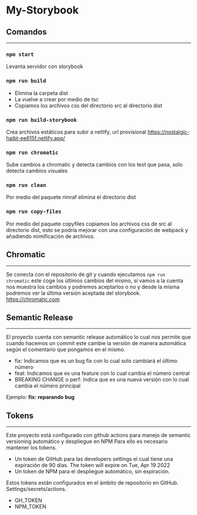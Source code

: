# My-Storybook

## Comandos

---

### ```npm start```

Levanta servidor con storybook

### ```npm run build```

- Elimina la carpeta dist
- La vuelve a crear por medio de tsc
- Copiamos los archivos css del directorio src al directorio dist

### ```npm run build-storybook```

Crea archivos estáticos para subir a netlify, url provisional https://nostalgic-haibt-ee615f.netlify.app/

### ```npm run chromatic```

Sube cambios a chromatic y detecta cambios con los test que pasa, solo detecta cambios visuales

### ```npm run clean```

Por medio del paquete rimraf elimina el directorio dist

### ```npm run copy-files```

Por medio del paquete copyfiles copiamos los archivos css de src al directorio dist, esto se podría mejorar con una
configuración de webpack y añadiendo mimificación de archivos.

## Chromatic

---

Se conecta con el repositorio de git y cuando ejecutamos ```npm run chromatic``` este coge los últimos cambios del
mismo, si vamos a la cuenta nos muestra los cambios y podremos aceptarlos o no y desde la misma podremos ver la última
versión aceptada del storybook.
https://chromatic.com


## Semantic Release

---

El proyecto cuenta con semantic release automático lo cual nos permite que cuando hacemos un commit este cambie la versión
de manera automática según el comentario que pongamos en el mismo.
- fix: Indicamos que es un bug fix con lo cual solo cambiará el último número
- feat: Indicamos que es una feature con lo cual cambia el número central
- BREAKING CHANGE o perf: Indica que es una nueva versión con lo cual cambia el número principal

Ejemplo: **fix: reparando bug**


## Tokens

---

Este proyecto está configurado con github actions para manejo de semantic versioning automático y despliegue en NPM
Para ello es necesario mantener los tokens.
- Un token de GitHub para las developers settings el cual tiene una expiración de 90 días. The token will expire on Tue, Apr 19 2022
- Un token de NPM para el despliegue automático, sin expiración.

Estos tokens están configurados en el ámbito de repositorio en GitHub. Settings/secrets/actions.
- GH_TOKEN
- NPM_TOKEN
